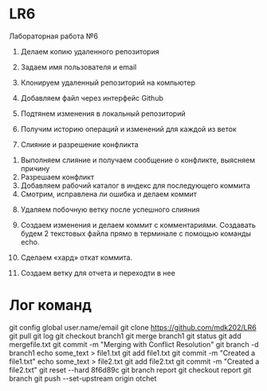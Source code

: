 # LR6
Лабораторная работа №6

1. Делаем копию удаленного репозитория

2. Задаем имя пользователя и email

3. Клонируем удаленный репозиторий на компьютер

4. Добавляем файл через интерфейс Github

5. Подтянем изменения в локальный репозиторий

6. Получим историю операций и изменений для каждой из веток

7. Слияние и разрешение конфликта
1) Выполняем слияние и получаем сообщение о конфликте, выясняем причину
2) Разрешаем конфликт
3) Добавляем рабочий каталог в индекс для последующего коммита
4) Смотрим, исправлена ли ошибка и делаем коммит

8. Удаляем побочную ветку после успешного слияния

9. Создаем изменения и делаем коммит с комментариями. Создавать будем 2 текстовых файла прямо в терминале с помощью команды echo. 

10. Сделаем «хард» откат коммита.

11. Создаем ветку для отчета и переходти в нее 

# Лог команд
git config global user.name/email
git clone https://github.com/mdk202/LR6
git pull
git log 
git checkout branch1
git merge branch1
git status
git add mergefile.txt
git commit -m "Merging with Conflict Resolution"
git branch -d  branch1
echo some_text  > file1.txt
git add file1.txt
git commit -m "Created a file1.txt"
echo some_text  > file2.txt
git add file2.txt
git commit -m "Created a file2.txt"
git reset --hard 8f6d89c
git branch report
git checkout report
git branch
git push --set-upstream origin otchet